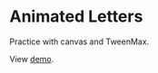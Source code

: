 Animated Letters
===================

Practice with canvas and TweenMax.

View <a href="http://codepen.io/fussinatto/pen/oCiFc" target="blank">demo</a>.
